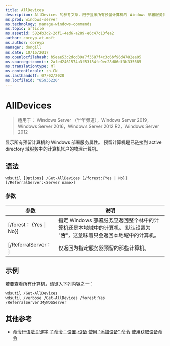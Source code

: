 ```yaml
---
title: AllDevices
description: AllDevices 的参考文章，用于显示所有预留计算机的 Windows 部署服务属性。
ms.prod: windows-server
ms.technology: manage-windows-commands
ms.topic: article
ms.assetid: 5824b3d2-2df1-4ed6-a289-e6c47c13fea2
author: coreyp-at-msft
ms.author: coreyp
manager: dongill
ms.date: 10/16/2017
ms.openlocfilehash: b5eae53c2dcd39a7f3587f4c3c6bf96d4782ea05
ms.sourcegitcommit: 2afed2461574a3f53f84fc9ec28d86df3b335685
ms.translationtype: MT
ms.contentlocale: zh-CN
ms.lasthandoff: 07/02/2020
ms.locfileid: "85935220"
---
```

# <a name="get-alldevices"></a>AllDevices

> 适用于： Windows Server （半年频道），Windows Server 2019，Windows Server 2016，Windows Server 2012 R2，Windows Server 2012

显示所有预留计算机的 Windows 部署服务属性。 预留计算机是已链接到 active directory 域服务中的计算机帐户的物理计算机。

## <a name="syntax"></a>语法
```
wdsutil [Options] /Get-AllDevices [/forest:{Yes | No}] [/ReferralServer:<Server name>]
```
### <a name="parameters"></a>参数
|参数|说明|
|-------|--------|
|[/forest： {Yes &#124; No}]|指定 Windows 部署服务应返回整个林中的计算机还是本地域中的计算机。 默认设置为 "**否**"，这意味着只会返回本地域中的计算机。|
|[/ReferralServer： <Server name> ]|仅返回为指定服务器预留的那些计算机。|
## <a name="examples"></a>示例
若要查看所有计算机，请键入下列内容之一：
```
wdsutil /Get-AllDevices
wdsutil /verbose /Get-AllDevices /forest:Yes /ReferralServer:MyWDSServer
```
## <a name="additional-references"></a>其他参考
- [命令行语法关键字](command-line-syntax-key.md) 
[子命令：设置-设备](subcommand-set-device.md) 
[使用 "添加设备" 命令](using-the-add-device-command.md) 
[使用获取设备命令](using-the-get-device-command.md)

